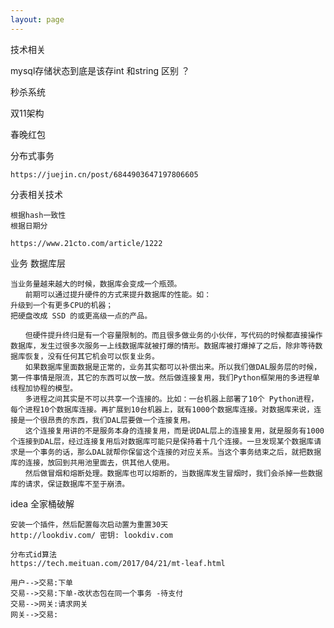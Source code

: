 ```yaml
---
layout: page
---
```


技术相关 

mysql存储状态到底是该存int 和string 区别 ？



秒杀系统



双11架构



春晚红包 



分布式事务

```
https://juejin.cn/post/6844903647197806605
```



分表相关技术

```
根据hash一致性
根据日期分
```



```
https://www.21cto.com/article/1222
```



业务 数据库层

```
当业务量越来越大的时候，数据库会变成一个瓶颈。
　　前期可以通过提升硬件的方式来提升数据库的性能。如：
升级到一个有更多CPU的机器；
把硬盘改成 SSD 的或更高级一点的产品。

　　但硬件提升终归是有一个容量限制的。而且很多做业务的小伙伴，写代码的时候都直接操作数据库，发生过很多次服务一上线数据库就被打爆的情形。数据库被打爆掉了之后，除非等待数据库恢复，没有任何其它机会可以恢复业务。
　　如果数据库里面数据是正常的，业务其实都可以补偿出来。所以我们做DAL服务层的时候，第一件事情是限流，其它的东西可以放一放。然后做连接复用，我们Python框架用的多进程单线程加协程的模型。
　　多进程之间其实是不可以共享一个连接的。比如：一台机器上部署了10个 Python进程，每个进程10个数据库连接。再扩展到10台机器上，就有1000个数据库连接。对数据库来说，连接是一个很昂贵的东西，我们DAL层要做一个连接复用。
　　这个连接复用讲的不是服务本身的连接复用，而是说DAL层上的连接复用，就是服务有1000个连接到DAL层，经过连接复用后对数据库可能只是保持着十几个连接。一旦发现某个数据库请求是一个事务的话，那么DAL就帮你保留这个连接的对应关系。当这个事务结束之后，就把数据库的连接，放回到共用池里面去，供其他人使用。
　　然后做冒烟和熔断处理。数据库也可以熔断的，当数据库发生冒烟时，我们会杀掉一些数据库的请求，保证数据库不至于崩溃。
```





idea 全家桶破解

```
安装一个插件，然后配置每次启动置为重置30天
http://lookdiv.com/ 密钥: lookdiv.com
```



```
分布式id算法
https://tech.meituan.com/2017/04/21/mt-leaf.html
```





```sequence
用户-->交易:下单
交易-->交易:下单-改状态包在同一个事务 -待支付
交易-->网关:请求网关
网关-->交易:
```

